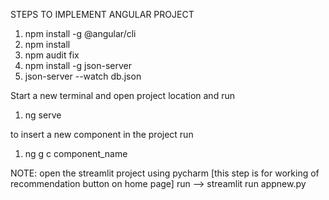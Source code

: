 STEPS TO IMPLEMENT ANGULAR PROJECT
1. npm install -g @angular/cli
2. npm install
3. npm audit fix
4. npm install -g json-server
5. json-server --watch db.json

Start a new terminal and open project location and run
1. ng serve

to insert a new component in the project run
1. ng g c component_name

NOTE: open the streamlit project using pycharm [this step is for working of recommendation button on home page]
run --> streamlit run appnew.py
